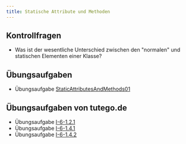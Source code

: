 ```yaml
---
title: Statische Attribute und Methoden
---
```


## Kontrollfragen
- Was ist der wesentliche Unterschied zwischen den "normalen" und statischen Elementen einer Klasse?

## Übungsaufgaben
- Übungsaufgabe [StaticAttributesAndMethods01](static-attributes-and-methods01.md)

## Übungsaufgaben von tutego.de
- Übungsaufgabe [I-6-1.2.1](https://tutego.de/javabuch/aufgaben/oop_classes.html#_sendernamen_in_frequenzen_konvertieren)
- Übungsaufgabe [I-6-1.4.1](https://tutego.de/javabuch/aufgaben/oop_classes.html#_anlegevarianten_radio_konstruktoren_schreiben)
- Übungsaufgabe [I-6-1.4.2](https://tutego.de/javabuch/aufgaben/oop_classes.html#_copy_konstruktor_implementieren)
